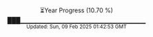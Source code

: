<p align="center">
⏳Year Progress (10.70 %) <br>
███▁▁▁▁▁▁▁▁▁▁▁▁▁▁▁▁▁▁▁▁▁▁▁▁▁▁▁ <br>
<sub>Updated: Sun, 09 Feb 2025 01:42:53 GMT</sub>
</p>


